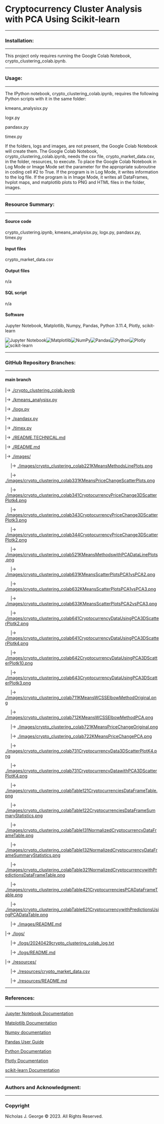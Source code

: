 # **Cryptocurrency Cluster Analysis with PCA Using Scikit-learn**

----

### **Installation:**

----

This project only requires running the Google Colab Notebook, crypto_clustering_colab.ipynb.

----

### **Usage:**

----

The IPython notebook, crypto_clustering_colab.ipynb, requires the following Python scripts with it in the same folder:

kmeans_analysisx.py

logx.py

pandasx.py

timex.py

If the folders, logs and images, are not present, the Google Colab Notebook will create them.  The Google Colab Notebook, crypto_clustering_colab.ipynb, needs the csv file, crypto_market_data.csv, in the folder, resources, to execute. To place the Google Colab Notebook in Log Mode or Image Mode set the parameter for the appropriate subroutine in coding cell #2 to True. If the program is in Log Mode, it writes information to the log file. If the program is in Image Mode, it writes all DataFrames, hvplot maps, and matplotlib plots to PNG and HTML files in the folder, images.

----

### **Resource Summary:**

----

#### Source code

crypto_clustering.ipynb, kmeans_analysisx.py, logx.py, pandasx.py, timex.py

#### Input files

crypto_market_data.csv

#### Output files

n/a

#### SQL script

n/a

#### Software

Jupyter Notebook, Matplotlib, Numpy, Pandas, Python 3.11.4, Plotly, scikit-learn

![Jupyter Notebook](https://img.shields.io/badge/jupyter-%23FA0F00.svg?style=for-the-badge&logo=jupyter&logoColor=white)![Matplotlib](https://img.shields.io/badge/Matplotlib-%23ffffff.svg?style=for-the-badge&logo=Matplotlib&logoColor=black)![NumPy](https://img.shields.io/badge/numpy-%23013243.svg?style=for-the-badge&logo=numpy&logoColor=white)![Pandas](https://img.shields.io/badge/pandas-%23150458.svg?style=for-the-badge&logo=pandas&logoColor=white)![Python](https://img.shields.io/badge/python-3670A0?style=for-the-badge&logo=python&logoColor=ffdd54)![Plotly](https://img.shields.io/badge/Plotly-%233F4F75.svg?style=for-the-badge&logo=plotly&logoColor=white)![scikit-learn](https://img.shields.io/badge/scikit--learn-%23F7931E.svg?style=for-the-badge&logo=scikit-learn&logoColor=white)

----

### **GitHub Repository Branches:**

----

#### main branch 

|&rarr; [./crypto_clustering_colab.ipynb](./crypto_clustering_colab_colab.ipynb)

|&rarr; [./kmeans_analysisx.py](./kmeans_analysisx.py)

|&rarr; [./logx.py](./logx.py)

|&rarr; [./pandasx.py](./pandasx.py)

|&rarr; [./timex.py](./timex.py)

|&rarr; [./README.TECHNICAL.md](./README.TECHNICAL.md)

|&rarr; [./README.md](./README.md)

|&rarr; [./images/](./images/)

  &emsp; |&rarr; [./images/crypto_clustering_colab221KMeansMethodsLinePlots.png](./images/crypto_clustering_colab221KMeansMethodsLinePlots.png)
  
  &emsp; |&rarr; [./images/crypto_clustering_colab331KMeansPriceChangeScatterPlots.png](./images/crypto_clustering_colab331KMeansPriceChangeScatterPlots.png)

  &emsp; |&rarr; [./images/crypto_clustering_colab341CryptocurrencyPriceChange3DScatterPlotk4.png](./images/crypto_clustering_colab341CryptocurrencyPriceChange3DScatterPlotk4.png)

  &emsp; |&rarr; [./images/crypto_clustering_colab343CryptocurrencyPriceChange3DScatterPlotk3.png](./images/crypto_clustering_colab343CryptocurrencyPriceChange3DScatterPlotk3.png)

  &emsp; |&rarr; [./images/crypto_clustering_colab344CryptocurrencyPriceChange3DScatterPlotk2.png](./images/crypto_clustering_colab344CryptocurrencyPriceChange3DScatterPlotk2.png)

  &emsp; |&rarr; [./images/crypto_clustering_colab521KMeansMethodswithPCADataLinePlots.png](./images/crypto_clustering_colab521KMeansMethodswithPCADataLinePlots.png)

  &emsp; |&rarr; [./images/crypto_clustering_colab631KMeansScatterPlotsPCA1vsPCA2.png](./images/crypto_clustering_colab631KMeansScatterPlotsPCA1vsPCA2.png)
  
  &emsp; |&rarr; [./images/crypto_clustering_colab632KMeansScatterPlotsPCA1vsPCA3.png](./images/crypto_clustering_colab632KMeansScatterPlotsPCA1vsPCA3.png)
  
  &emsp; |&rarr; [./images/crypto_clustering_colab633KMeansScatterPlotsPCA2vsPCA3.png](./images/crypto_clustering_colab633KMeansScatterPlotsPCA2vsPCA3.png)
  
  &emsp; |&rarr; [./images/crypto_clustering_colab641CryptocurrencyDataUsingPCA3DScatterPlotk2.png](./images/crypto_clustering_colab641CryptocurrencyDataUsingPCA3DScatterPlotk2.png)

  &emsp; |&rarr; [./images/crypto_clustering_colab641CryptocurrencyDataUsingPCA3DScatterPlotk4.png](./images/crypto_clustering_colab641CryptocurrencyDataUsingPCA3DScatterPlotk4.png)

  &emsp; |&rarr; [./images/crypto_clustering_colab642CryptocurrencyDataUsingPCA3DScatterPlotk10.png](./images/crypto_clustering_colab642CryptocurrencyDataUsingPCA3DScatterPlotk10.png)

  &emsp; |&rarr; [./images/crypto_clustering_colab643CryptocurrencyDataUsingPCA3DScatterPlotk3.png](./images/crypto_clustering_colab643CryptocurrencyDataUsingPCA3DScatterPlotk3.png)

  &emsp; |&rarr; [./images/crypto_clustering_colab711KMeansWCSSElbowMethodOriginal.png](./images/crypto_clustering_colab711KMeansWCSSElbowMethodOriginal.png)

  &emsp; |&rarr; [./images/crypto_clustering_colab712KMeansWCSSElbowMethodPCA.png](./images/crypto_clustering_colab712KMeansWCSSElbowMethodPCA.png)
  
  &emsp; |&rarr; [./images/crypto_clustering_colab721KMeansPriceChangeOriginal.png](./images/crypto_clustering_colab721KMeansPriceChangeOriginal.png)

  &emsp; |&rarr; [./images/crypto_clustering_colab722KMeansPriceChangePCA.png](./images/crypto_clustering_colab722KMeansPriceChangePCA.png)
  
  &emsp; |&rarr; [./images/crypto_clustering_colab731CryptocurrencyData3DScatterPlotK4.png](./images/crypto_clustering_colab731CryptocurrencyData3DScatterPlotK4.png)

  &emsp; |&rarr; [./images/crypto_clustering_colab731CryptocurrencyDatawithPCA3DScatterPlotK4.png](./images/crypto_clustering_colab731CryptocurrencyDatawithPCA3DScatterPlotK4.png)

  &emsp; |&rarr; [./images/crypto_clustering_colabTable121CryptocurrenciesDataFrameTable.png](./images/crypto_clustering_colabTable121CryptocurrenciesDataFrameTable.png)
  
  &emsp; |&rarr; [./images/crypto_clustering_colabTable122CryptocurrenciesDataFrameSummaryStatistics.png](./images/crypto_clustering_colabTable122CryptocurrenciesDataFrameSummaryStatistics.png)
  
  &emsp; |&rarr; [./images/crypto_clustering_colabTable131NormalizedCryptocurrencyDataFrameTable.png](./images/crypto_clustering_colabTable131NormalizedCryptocurrencyDataFrameTable.png)

  &emsp; |&rarr; [./images/crypto_clustering_colabTable132NormalizedCryptocurrencyDataFrameSummaryStatistics.png](./images/crypto_clustering_colabTable132NormalizedCryptocurrencyDataFrameSummaryStatistics.png)
  
  &emsp; |&rarr; 
[./images/crypto_clustering_colabTable321NormalizedCryptocurrencywithPredictionsDataFrameTable.png](./images/crypto_clustering_colabTable321NormalizedCryptocurrencywithPredictionsDataFrameTable.png)

  &emsp; |&rarr; [./images/crypto_clustering_colabTable421CryptocurrenciesPCADataFrameTable.png](./images/crypto_clustering_colabTable421CryptocurrenciesPCADataFrameTable.png)
  
  &emsp; |&rarr; [./images/crypto_clustering_colabTable621CryptocurrencywithPredictionsUsingPCADataTable.png](./images/crypto_clustering_colabTable621CryptocurrencywithPredictionsUsingPCADataTable.png)
  
  &emsp; |&rarr; [./images/README.md](./images/README.md)

|&rarr; [./logs/](./logs/)

  &emsp; |&rarr; [./logs/20240429crypto_clustering_colab_log.txt](./logs/20240429crypto_clustering_colab_log.txt)

  &emsp; |&rarr; [./logs/README.md](./logs/README.md)

|&rarr; [./resources/](./resources/)

  &emsp; |&rarr; [./resources/crypto_market_data.csv](./resources/crypto_market_data.csv)

  &emsp; |&rarr; [./resources/README.md](./resources/README.md)

----

### **References:**

----

[Jupyter Notebook Documentation](https://jupyter-notebook.readthedocs.io/en/stable/)

[Matplotlib Documentation](https://matplotlib.org/stable/index.html)

[Numpy documentation](https://numpy.org/doc/1.26/)

[Pandas User Guide](https://pandas.pydata.org/docs/user_guide/index.html)

[Python Documentation](https://docs.python.org/3/contents.html)

[Plotly Documentation](https://plotly.com/python/getting-started/)

[scikit-learn Documentation](https://scikit-learn.org/stable/)

----

### **Authors and Acknowledgment:**

----

### Copyright

Nicholas J. George © 2023. All Rights Reserved.

